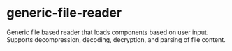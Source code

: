 # generic-file-reader
Generic file based reader that loads components based on user input. Supports decompression, decoding, decryption, and parsing of file content.
